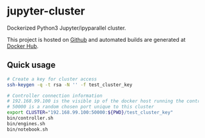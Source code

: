 jupyter-cluster
===============

Dockerized Python3 Jupyter/ipyparallel cluster.

This project is hosted on [Github](https://github.com/0x0L/jupyter-cluster) and automated builds are generated at [Docker Hub](https://hub.docker.com/r/0x0l/notebook/).

Quick usage
-----------

```sh
# Create a key for cluster access
ssh-keygen -q -t rsa -N '' -f test_cluster_key

# Controller connection information
# 192.168.99.100 is the visible ip of the docker host running the controller
# 50000 is a random chosen port unique to this cluster
export CLUSTER="192.168.99.100:50000:${PWD}/test_cluster_key"
bin/controller.sh
bin/engines.sh
bin/notebook.sh
```

